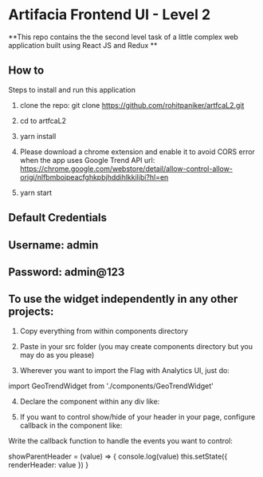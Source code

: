 # Artifacia Frontend UI - Level 2

**This repo contains the the second level task of a little complex web application built using React JS and Redux **

## How to

Steps to install and run this application

1. clone the repo: git clone https://github.com/rohitpaniker/artfcaL2.git

2. cd to artfcaL2

3. yarn install

4. Please download a chrome extension and enable it to avoid CORS error when the app uses Google Trend API
url: https://chrome.google.com/webstore/detail/allow-control-allow-origi/nlfbmbojpeacfghkpbjhddihlkkiljbi?hl=en

5. yarn start

## Default Credentials

## Username: admin
## Password: admin@123

## To use the widget independently in any other projects:

1. Copy everything from within components directory

2. Paste in your src folder (you may create components directory but you may do as you please)

3. Wherever you want to import the Flag with Analytics UI, just do:  

import GeoTrendWidget from './components/GeoTrendWidget'

4. Declare the component within any div like: <GeoTrendWidget showParentHeader='disabled'/>

5. If you want to control show/hide of your header in your page, configure callback in the component like:

<GeoTrendWidget showParentHeader={this.showParentHeader}/>

Write the callback function to handle the events you want to control:

showParentHeader = (value) => {
  console.log(value)
  this.setState({ renderHeader: value })
}

